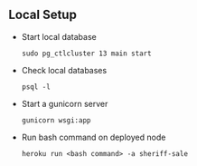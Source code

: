 ## Local Setup
- Start local database

    `sudo pg_ctlcluster 13 main start`

- Check local databases
  
    `psql -l`

- Start a gunicorn server

    `gunicorn wsgi:app`

- Run bash command on deployed node

    `heroku run <bash command> -a sheriff-sale`